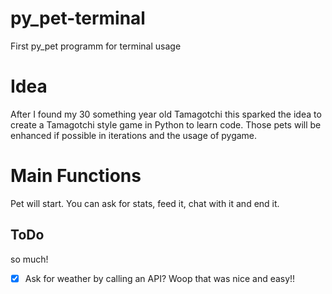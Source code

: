# py_pet-terminal
First py_pet programm for terminal usage

# Idea
After I found my 30 something year old Tamagotchi this sparked the idea to create a Tamagotchi style game in Python to learn code.
Those pets will be enhanced if possible in iterations and the usage of pygame.

# Main Functions
Pet will start. You can ask for stats, feed it, chat with it and end it.
## ToDo
so much!
- [x] Ask for weather by calling an API? Woop that was nice and easy!!
